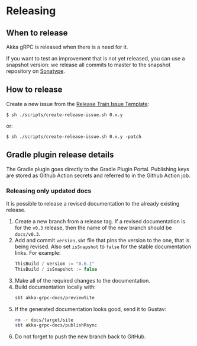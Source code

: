 # Releasing

## When to release

Akka gRPC is released when there is a need for it.

If you want to test an improvement that is not yet released, you can use a
snapshot version: we release all commits to master to the snapshot repository
on [Sonatype](https://oss.sonatype.org/content/repositories/snapshots/com/lightbend/akka/grpc).

## How to release

Create a new issue from the [Release Train Issue Template](docs/release-train-issue-template.md):

```
$ sh ./scripts/create-release-issue.sh 0.x.y
```

or:

```
$ sh ./scripts/create-release-issue.sh 0.x.y -patch
```

## Gradle plugin release details

The Gradle plugin goes directly to the Gradle Plugin Portal. Publishing keys are stored as Github Action secrets and
referred to in the Github Action job.

### Releasing only updated docs

It is possible to release a revised documentation to the already existing release.

1. Create a new branch from a release tag. If a revised documentation is for the `v0.3` release, then the name of the new branch should be `docs/v0.3`.
1. Add and commit `version.sbt` file that pins the version to the one, that is being revised. Also set `isSnapshot` to `false` for the stable documentation links. For example:
    ```scala
    ThisBuild / version := "0.6.1"
    ThisBuild / isSnapshot := false
    ```
1. Make all of the required changes to the documentation.
1. Build documentation locally with:
    ```sh
    sbt akka-grpc-docs/previewSite
    ```
1. If the generated documentation looks good, send it to Gustav:
    ```sh
    rm -r docs/target/site
    sbt akka-grpc-docs/publishRsync
    ```
1. Do not forget to push the new branch back to GitHub.
